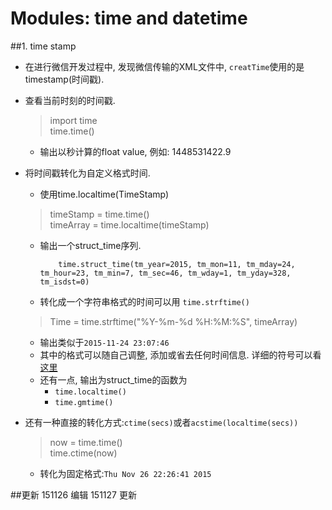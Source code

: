 # Modules: time and datetime
##1. time stamp
- 在进行微信开发过程中, 发现微信传输的XML文件中, `creatTime`使用的是timestamp(时间戳).
- 查看当前时刻的时间戳.

    > import time   
    > time.time()
     - 输出以秒计算的float value, 例如: 1448531422.9
- 将时间戳转化为自定义格式时间.
   - 使用time.localtime(TimeStamp)
    
    > timeStamp = time.time()  
    > timeArray = time.localtime(timeStamp) 
   
   - 输出一个struct_time序列.
       
             time.struct_time(tm_year=2015, tm_mon=11, tm_mday=24, tm_hour=23, tm_min=7, tm_sec=46, tm_wday=1, tm_yday=328, tm_isdst=0) 
             
   - 转化成一个字符串格式的时间可以用 `time.strftime()`

    > Time = time.strftime("%Y-%m-%d %H:%M:%S", timeArray) 
    
    - 输出类似于`2015-11-24 23:07:46`
    - 其中的格式可以随自己调整, 添加或省去任何时间信息. 详细的符号可以看[这里](https://docs.python.org/2/library/time.html?highlight=time#time.strftime)
    - 还有一点, 输出为struct_time的函数为
       - `time.localtime()`
       - `time.gmtime()`
- 还有一种直接的转化方式:`ctime(secs)`或者`acstime(localtime(secs))`

    > now = time.time()  
    > time.ctime(now)
    - 转化为固定格式:`Thu Nov 26 22:26:41 2015`
 


##更新
151126 编辑
151127 更新